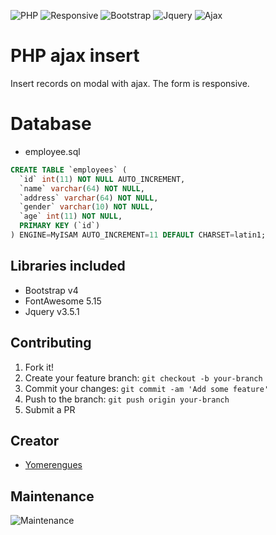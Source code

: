 ![PHP](https://img.shields.io/badge/php-8-brightgreen)
![Responsive](https://img.shields.io/badge/Responsive-Yes-ff69b4)
![Bootstrap](https://img.shields.io/badge/bootstrap-4.5-blue)
![Jquery](https://img.shields.io/badge/jquery-3.5.1-orange)
![Ajax](https://img.shields.io/badge/jquery-ajax-red)
# PHP ajax insert
Insert records on modal with ajax. The form is responsive.

# Database 
* employee.sql

```sql
CREATE TABLE `employees` (
  `id` int(11) NOT NULL AUTO_INCREMENT,
  `name` varchar(64) NOT NULL,
  `address` varchar(64) NOT NULL,
  `gender` varchar(10) NOT NULL,
  `age` int(11) NOT NULL,
  PRIMARY KEY (`id`)
) ENGINE=MyISAM AUTO_INCREMENT=11 DEFAULT CHARSET=latin1;
```

## Libraries included
* Bootstrap v4
* FontAwesome 5.15
* Jquery v3.5.1

## Contributing

1. Fork it!
2. Create your feature branch: `git checkout -b your-branch`
3. Commit your changes: `git commit -am 'Add some feature'`
4. Push to the branch: `git push origin your-branch`
5. Submit a PR

## Creator
* <a href="https://github.com/adhirsaurio">Yomerengues</a>

## Maintenance
![Maintenance](https://img.shields.io/badge/Maintenance-Yes-brightgreen)